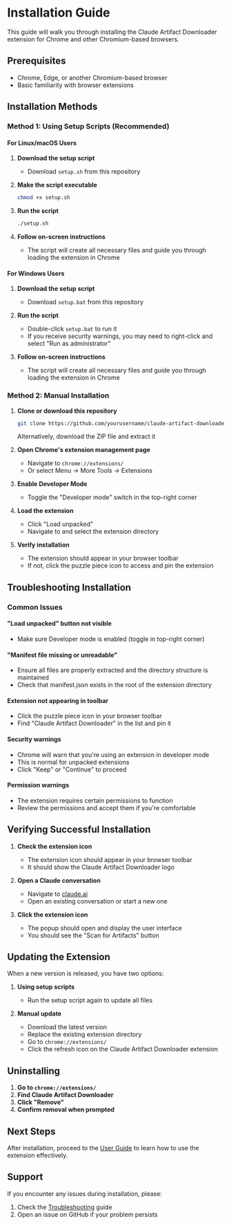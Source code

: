# Installation Guide

This guide will walk you through installing the Claude Artifact Downloader extension for Chrome and other Chromium-based browsers.

## Prerequisites

- Chrome, Edge, or another Chromium-based browser
- Basic familiarity with browser extensions

## Installation Methods

### Method 1: Using Setup Scripts (Recommended)

#### For Linux/macOS Users

1. **Download the setup script**
   - Download `setup.sh` from this repository

2. **Make the script executable**
   ```bash
   chmod +x setup.sh
   ```

3. **Run the script**
   ```bash
   ./setup.sh
   ```

4. **Follow on-screen instructions**
   - The script will create all necessary files and guide you through loading the extension in Chrome

#### For Windows Users

1. **Download the setup script**
   - Download `setup.bat` from this repository

2. **Run the script**
   - Double-click `setup.bat` to run it
   - If you receive security warnings, you may need to right-click and select "Run as administrator"

3. **Follow on-screen instructions**
   - The script will create all necessary files and guide you through loading the extension in Chrome

### Method 2: Manual Installation

1. **Clone or download this repository**
   ```bash
   git clone https://github.com/yourusername/claude-artifact-downloader.git
   ```
   
   Alternatively, download the ZIP file and extract it

2. **Open Chrome's extension management page**
   - Navigate to `chrome://extensions/`
   - Or select Menu → More Tools → Extensions

3. **Enable Developer Mode**
   - Toggle the "Developer mode" switch in the top-right corner

4. **Load the extension**
   - Click "Load unpacked"
   - Navigate to and select the extension directory

5. **Verify installation**
   - The extension should appear in your browser toolbar
   - If not, click the puzzle piece icon to access and pin the extension

## Troubleshooting Installation

### Common Issues

#### "Load unpacked" button not visible
- Make sure Developer mode is enabled (toggle in top-right corner)

#### "Manifest file missing or unreadable"
- Ensure all files are properly extracted and the directory structure is maintained
- Check that manifest.json exists in the root of the extension directory

#### Extension not appearing in toolbar
- Click the puzzle piece icon in your browser toolbar
- Find "Claude Artifact Downloader" in the list and pin it

#### Security warnings
- Chrome will warn that you're using an extension in developer mode
- This is normal for unpacked extensions
- Click "Keep" or "Continue" to proceed

#### Permission warnings
- The extension requires certain permissions to function
- Review the permissions and accept them if you're comfortable

## Verifying Successful Installation

1. **Check the extension icon**
   - The extension icon should appear in your browser toolbar
   - It should show the Claude Artifact Downloader logo

2. **Open a Claude conversation**
   - Navigate to [claude.ai](https://claude.ai)
   - Open an existing conversation or start a new one

3. **Click the extension icon**
   - The popup should open and display the user interface
   - You should see the "Scan for Artifacts" button

## Updating the Extension

When a new version is released, you have two options:

1. **Using setup scripts**
   - Run the setup script again to update all files

2. **Manual update**
   - Download the latest version
   - Replace the existing extension directory
   - Go to `chrome://extensions/`
   - Click the refresh icon on the Claude Artifact Downloader extension

## Uninstalling

1. **Go to `chrome://extensions/`**
2. **Find Claude Artifact Downloader**
3. **Click "Remove"**
4. **Confirm removal when prompted**

## Next Steps

After installation, proceed to the [User Guide](USER_GUIDE.md) to learn how to use the extension effectively.

## Support

If you encounter any issues during installation, please:

1. Check the [Troubleshooting](TROUBLESHOOTING.md) guide
2. Open an issue on GitHub if your problem persists